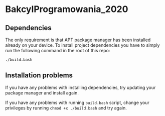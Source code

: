 # BakcylProgramowania_2020

## Dependencies
The only requirement is that APT package manager has been installed already on your device.
To install project dependencies you have to simply run the following command in the root of this repo:
```bash
./build.bash
```
## Installation problems
If you have any problems with installing dependencies, try updating your package manager and install again.

If you have any problems with running `build.bash` script, change your privileges by running `chmod +x ./build.bash` and try again.